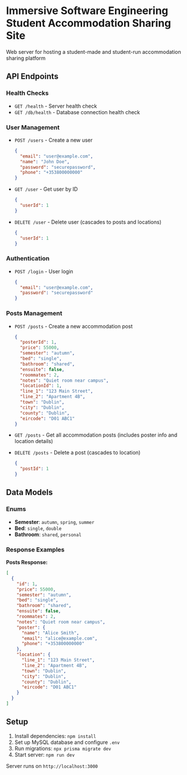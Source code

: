 # Immersive Software Engineering Student Accommodation Sharing Site
Web server for hosting a student-made and student-run accommodation sharing platform

## API Endpoints

### Health Checks
- `GET /health` - Server health check
- `GET /db/health` - Database connection health check

### User Management
- `POST /users` - Create a new user
  ```json
  {
    "email": "user@example.com",
    "name": "John Doe",
    "password": "securepassword",
    "phone": "+353800000000"
  }
  ```

- `GET /user` - Get user by ID
  ```json
  {
    "userId": 1
  }
  ```

- `DELETE /user` - Delete user (cascades to posts and locations)
  ```json
  {
    "userId": 1
  }
  ```

### Authentication
- `POST /login` - User login
  ```json
  {
    "email": "user@example.com",
    "password": "securepassword"
  }
  ```

### Posts Management
- `POST /posts` - Create a new accommodation post
  ```json
  {
    "posterId": 1,
    "price": 55000,
    "semester": "autumn",
    "bed": "single",
    "bathroom": "shared",
    "ensuite": false,
    "roommates": 2,
    "notes": "Quiet room near campus",
    "locationId": 1,
    "line_1": "123 Main Street",
    "line_2": "Apartment 4B",
    "town": "Dublin",
    "city": "Dublin",
    "county": "Dublin",
    "eircode": "D01 ABC1"
  }
  ```

- `GET /posts` - Get all accommodation posts (includes poster info and location details)

- `DELETE /posts` - Delete a post (cascades to location)
  ```json
  {
    "postId": 1
  }
  ```

## Data Models

### Enums
- **Semester**: `autumn`, `spring`, `summer`
- **Bed**: `single`, `double`
- **Bathroom**: `shared`, `personal`

### Response Examples

**Posts Response:**
```json
[
  {
    "id": 1,
    "price": 55000,
    "semester": "autumn",
    "bed": "single",
    "bathroom": "shared",
    "ensuite": false,
    "roommates": 2,
    "notes": "Quiet room near campus",
    "poster": {
      "name": "Alice Smith",
      "email": "alice@example.com",
      "phone": "+353800000000"
    },
    "location": {
      "line_1": "123 Main Street",
      "line_2": "Apartment 4B",
      "town": "Dublin",
      "city": "Dublin",
      "county": "Dublin",
      "eircode": "D01 ABC1"
    }
  }
]
```

## Setup

1. Install dependencies: `npm install`
2. Set up MySQL database and configure `.env`
3. Run migrations: `npx prisma migrate dev`
4. Start server: `npm run dev`

Server runs on `http://localhost:3000`
